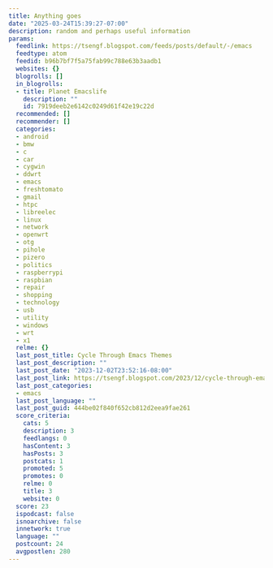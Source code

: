 ```yaml
---
title: Anything goes
date: "2025-03-24T15:39:27-07:00"
description: random and perhaps useful information
params:
  feedlink: https://tsengf.blogspot.com/feeds/posts/default/-/emacs
  feedtype: atom
  feedid: b96b7bf7f5a75fab99c788e63b3aadb1
  websites: {}
  blogrolls: []
  in_blogrolls:
  - title: Planet Emacslife
    description: ""
    id: 7919deeb2e6142c0249d61f42e19c22d
  recommended: []
  recommender: []
  categories:
  - android
  - bmw
  - c
  - car
  - cygwin
  - ddwrt
  - emacs
  - freshtomato
  - gmail
  - htpc
  - libreelec
  - linux
  - network
  - openwrt
  - otg
  - pihole
  - pizero
  - politics
  - raspberrypi
  - raspbian
  - repair
  - shopping
  - technology
  - usb
  - utility
  - windows
  - wrt
  - x1
  relme: {}
  last_post_title: Cycle Through Emacs Themes
  last_post_description: ""
  last_post_date: "2023-12-02T23:52:16-08:00"
  last_post_link: https://tsengf.blogspot.com/2023/12/cycle-through-emacs-themes.html
  last_post_categories:
  - emacs
  last_post_language: ""
  last_post_guid: 444be02f840f652cb812d2eea9fae261
  score_criteria:
    cats: 5
    description: 3
    feedlangs: 0
    hasContent: 3
    hasPosts: 3
    postcats: 1
    promoted: 5
    promotes: 0
    relme: 0
    title: 3
    website: 0
  score: 23
  ispodcast: false
  isnoarchive: false
  innetwork: true
  language: ""
  postcount: 24
  avgpostlen: 280
---
```

